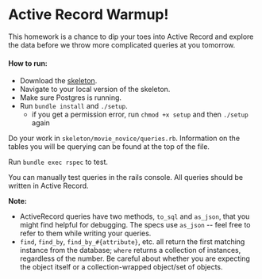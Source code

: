 # Active Record Warmup!

This homework is a chance to dip your toes into Active Record and explore the data before we throw more complicated queries at you tomorrow.

#### How to run:

* Download the [skeleton][skeleton].
* Navigate to your local version of the skeleton.
* Make sure Postgres is running.
* Run `bundle install` and `./setup`.
  * if you get a permission error, run `chmod +x setup` and then `./setup` again

Do your work in `skeleton/movie_novice/queries.rb`. Information on the tables you will be querying can be found at the top of the file.

Run `bundle exec rspec` to test.

You can manually test queries in the rails console. All queries should be written in
Active Record.

**Note:**

* ActiveRecord queries have two methods, `to_sql` and `as_json`, that you might find helpful for debugging. The specs use `as_json` -- feel free to refer to them while writing your queries.
* `find`, `find_by`, `find_by_#{attribute}`, etc. all return the first matching instance from
the database; `where` returns a collection of instances, regardless of the number. Be careful about whether you are expecting the object itself or a collection-wrapped object/set of objects.

[skeleton]: https://assets.aaonline.io/fullstack/sql/homeworks/active_record_warmup/skeleton.zip
